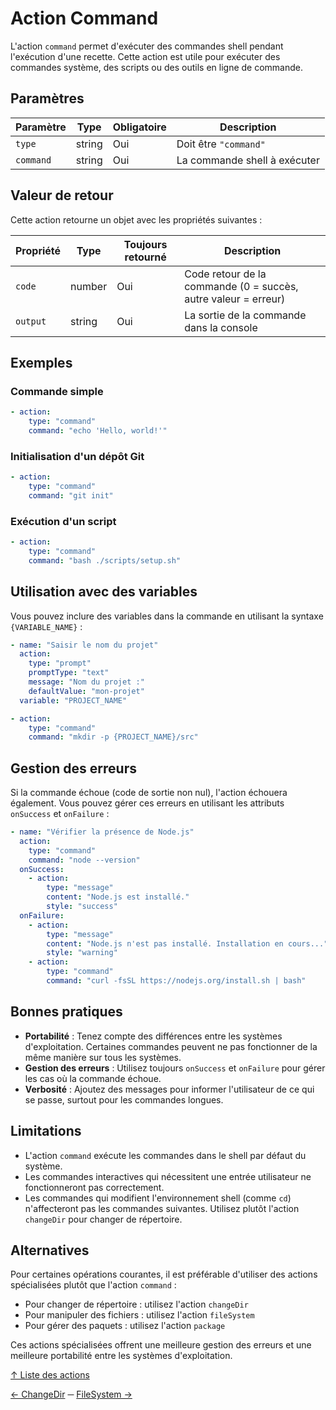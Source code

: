 # Action Command

L'action `command` permet d'exécuter des commandes shell pendant l'exécution d'une recette. Cette action est utile pour
exécuter des commandes système, des scripts ou des outils en ligne de commande.

## Paramètres

| Paramètre | Type   | Obligatoire | Description                  |
|-----------|--------|-------------|------------------------------|
| `type`    | string | Oui         | Doit être `"command"`        |
| `command` | string | Oui         | La commande shell à exécuter |

## Valeur de retour

Cette action retourne un objet avec les propriétés suivantes :

| Propriété | Type   | Toujours retourné | Description                                                    |
|-----------|--------|-------------------|----------------------------------------------------------------|
| `code`    | number | Oui               | Code retour de la commande (0 = succès, autre valeur = erreur) |
| `output`  | string | Oui               | La sortie de la commande dans la console                       |

## Exemples

### Commande simple

```yaml
- action:
    type: "command"
    command: "echo 'Hello, world!'"
```

### Initialisation d'un dépôt Git

```yaml
- action:
    type: "command"
    command: "git init"
```

### Exécution d'un script

```yaml
- action:
    type: "command"
    command: "bash ./scripts/setup.sh"
```

## Utilisation avec des variables

Vous pouvez inclure des variables dans la commande en utilisant la syntaxe `{VARIABLE_NAME}` :

```yaml
- name: "Saisir le nom du projet"
  action:
    type: "prompt"
    promptType: "text"
    message: "Nom du projet :"
    defaultValue: "mon-projet"
  variable: "PROJECT_NAME"

- action:
    type: "command"
    command: "mkdir -p {PROJECT_NAME}/src"
```

## Gestion des erreurs

Si la commande échoue (code de sortie non nul), l'action échouera également. Vous pouvez gérer ces erreurs en utilisant
les attributs `onSuccess` et `onFailure` :

```yaml
- name: "Vérifier la présence de Node.js"
  action:
    type: "command"
    command: "node --version"
  onSuccess:
    - action:
        type: "message"
        content: "Node.js est installé."
        style: "success"
  onFailure:
    - action:
        type: "message"
        content: "Node.js n'est pas installé. Installation en cours..."
        style: "warning"
    - action:
        type: "command"
        command: "curl -fsSL https://nodejs.org/install.sh | bash"
```

## Bonnes pratiques

- **Portabilité** : Tenez compte des différences entre les systèmes d'exploitation. Certaines commandes peuvent ne pas
  fonctionner de la même manière sur tous les systèmes.
- **Gestion des erreurs** : Utilisez toujours `onSuccess` et `onFailure` pour gérer les cas où la commande échoue.
- **Verbosité** : Ajoutez des messages pour informer l'utilisateur de ce qui se passe, surtout pour les commandes
  longues.

## Limitations

- L'action `command` exécute les commandes dans le shell par défaut du système.
- Les commandes interactives qui nécessitent une entrée utilisateur ne fonctionneront pas correctement.
- Les commandes qui modifient l'environnement shell (comme `cd`) n'affecteront pas les commandes suivantes. Utilisez
  plutôt l'action `changeDir` pour changer de répertoire.

## Alternatives

Pour certaines opérations courantes, il est préférable d'utiliser des actions spécialisées plutôt que l'action
`command` :

- Pour changer de répertoire : utilisez l'action `changeDir`
- Pour manipuler des fichiers : utilisez l'action `fileSystem`
- Pour gérer des paquets : utilisez l'action `package`

Ces actions spécialisées offrent une meilleure gestion des erreurs et une meilleure portabilité entre les systèmes
d'exploitation.

[↑ Liste des actions](../actions.md)

[← ChangeDir](changeDir.md) ─ [FileSystem →](fileSystem.md)
